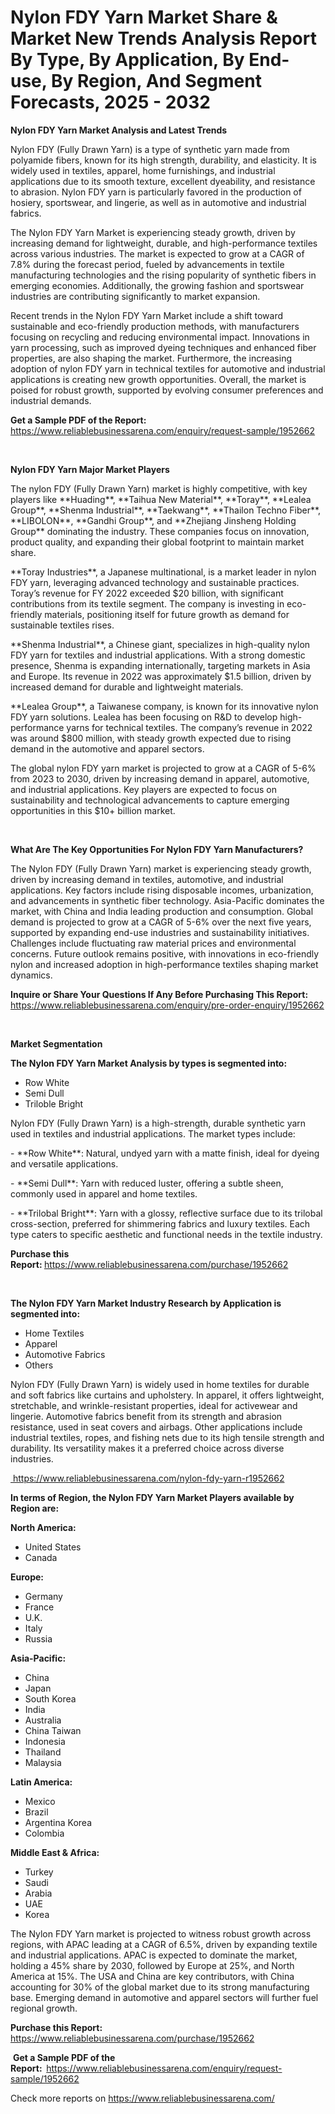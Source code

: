 <p><h1>Nylon FDY Yarn Market Share & Market New Trends Analysis Report By Type, By Application, By End-use, By Region, And Segment Forecasts, 2025 - 2032</h1></p><p><strong>Nylon FDY Yarn Market Analysis and Latest Trends</strong></p>
<p><p>Nylon FDY (Fully Drawn Yarn) is a type of synthetic yarn made from polyamide fibers, known for its high strength, durability, and elasticity. It is widely used in textiles, apparel, home furnishings, and industrial applications due to its smooth texture, excellent dyeability, and resistance to abrasion. Nylon FDY yarn is particularly favored in the production of hosiery, sportswear, and lingerie, as well as in automotive and industrial fabrics.</p><p>The Nylon FDY Yarn Market is experiencing steady growth, driven by increasing demand for lightweight, durable, and high-performance textiles across various industries. The market is expected to grow at a CAGR of 7.8% during the forecast period, fueled by advancements in textile manufacturing technologies and the rising popularity of synthetic fibers in emerging economies. Additionally, the growing fashion and sportswear industries are contributing significantly to market expansion.</p><p>Recent trends in the Nylon FDY Yarn Market include a shift toward sustainable and eco-friendly production methods, with manufacturers focusing on recycling and reducing environmental impact. Innovations in yarn processing, such as improved dyeing techniques and enhanced fiber properties, are also shaping the market. Furthermore, the increasing adoption of nylon FDY yarn in technical textiles for automotive and industrial applications is creating new growth opportunities. Overall, the market is poised for robust growth, supported by evolving consumer preferences and industrial demands.</p></p>
<p><strong>Get a Sample PDF of the Report:&nbsp;</strong> <a href="https://www.reliablebusinessarena.com/enquiry/request-sample/1952662?utm_campaign=2239&utm_medium=2&utm_source=Github&utm_content=ia&utm_term=26012025&utm_id=nylon-fdy-yarn">https://www.reliablebusinessarena.com/enquiry/request-sample/1952662</a></p>
<p>&nbsp;</p>
<p><strong>Nylon FDY Yarn Major Market Players</strong></p>
<p><p>The nylon FDY (Fully Drawn Yarn) market is highly competitive, with key players like **Huading**, **Taihua New Material**, **Toray**, **Lealea Group**, **Shenma Industrial**, **Taekwang**, **Thailon Techno Fiber**, **LIBOLON**, **Gandhi Group**, and **Zhejiang Jinsheng Holding Group** dominating the industry. These companies focus on innovation, product quality, and expanding their global footprint to maintain market share.</p><p>**Toray Industries**, a Japanese multinational, is a market leader in nylon FDY yarn, leveraging advanced technology and sustainable practices. Toray’s revenue for FY 2022 exceeded $20 billion, with significant contributions from its textile segment. The company is investing in eco-friendly materials, positioning itself for future growth as demand for sustainable textiles rises.</p><p>**Shenma Industrial**, a Chinese giant, specializes in high-quality nylon FDY yarn for textiles and industrial applications. With a strong domestic presence, Shenma is expanding internationally, targeting markets in Asia and Europe. Its revenue in 2022 was approximately $1.5 billion, driven by increased demand for durable and lightweight materials.</p><p>**Lealea Group**, a Taiwanese company, is known for its innovative nylon FDY yarn solutions. Lealea has been focusing on R&D to develop high-performance yarns for technical textiles. The company’s revenue in 2022 was around $800 million, with steady growth expected due to rising demand in the automotive and apparel sectors.</p><p>The global nylon FDY yarn market is projected to grow at a CAGR of 5-6% from 2023 to 2030, driven by increasing demand in apparel, automotive, and industrial applications. Key players are expected to focus on sustainability and technological advancements to capture emerging opportunities in this $10+ billion market.</p></p>
<p>&nbsp;</p>
<p><strong>What Are The Key Opportunities For Nylon FDY Yarn Manufacturers?</strong></p>
<p><p>The Nylon FDY (Fully Drawn Yarn) market is experiencing steady growth, driven by increasing demand in textiles, automotive, and industrial applications. Key factors include rising disposable incomes, urbanization, and advancements in synthetic fiber technology. Asia-Pacific dominates the market, with China and India leading production and consumption. Global demand is projected to grow at a CAGR of 5-6% over the next five years, supported by expanding end-use industries and sustainability initiatives. Challenges include fluctuating raw material prices and environmental concerns. Future outlook remains positive, with innovations in eco-friendly nylon and increased adoption in high-performance textiles shaping market dynamics.</p></p>
<p><strong>Inquire or Share Your Questions If Any Before Purchasing This Report:</strong> <a href="https://www.reliablebusinessarena.com/enquiry/pre-order-enquiry/1952662?utm_campaign=2239&utm_medium=2&utm_source=Github&utm_content=ia&utm_term=26012025&utm_id=nylon-fdy-yarn">https://www.reliablebusinessarena.com/enquiry/pre-order-enquiry/1952662</a></p>
<p>&nbsp;</p>
<p><strong>Market Segmentation</strong></p>
<p><strong>The Nylon FDY Yarn Market Analysis by types is segmented into:</strong></p>
<p><ul><li>Row White</li><li>Semi Dull</li><li>Triloble Bright</li></ul></p>
<p><p>Nylon FDY (Fully Drawn Yarn) is a high-strength, durable synthetic yarn used in textiles and industrial applications. The market types include:  </p><p>- **Row White**: Natural, undyed yarn with a matte finish, ideal for dyeing and versatile applications.  </p><p>- **Semi Dull**: Yarn with reduced luster, offering a subtle sheen, commonly used in apparel and home textiles.  </p><p>- **Trilobal Bright**: Yarn with a glossy, reflective surface due to its trilobal cross-section, preferred for shimmering fabrics and luxury textiles. Each type caters to specific aesthetic and functional needs in the textile industry.</p></p>
<p><strong>Purchase this Report:&nbsp;</strong><a href="https://www.reliablebusinessarena.com/purchase/1952662?utm_campaign=2239&utm_medium=2&utm_source=Github&utm_content=ia&utm_term=26012025&utm_id=nylon-fdy-yarn">https://www.reliablebusinessarena.com/purchase/1952662</a></p>
<p>&nbsp;</p>
<p><strong>The Nylon FDY Yarn Market Industry Research by Application is segmented into:</strong></p>
<p><ul><li>Home Textiles</li><li>Apparel</li><li>Automotive Fabrics</li><li>Others</li></ul></p>
<p><p>Nylon FDY (Fully Drawn Yarn) is widely used in home textiles for durable and soft fabrics like curtains and upholstery. In apparel, it offers lightweight, stretchable, and wrinkle-resistant properties, ideal for activewear and lingerie. Automotive fabrics benefit from its strength and abrasion resistance, used in seat covers and airbags. Other applications include industrial textiles, ropes, and fishing nets due to its high tensile strength and durability. Its versatility makes it a preferred choice across diverse industries.</p></p>
<p><a href="https://www.reliablebusinessarena.com/nylon-fdy-yarn-r1952662?utm_campaign=2239&utm_medium=2&utm_source=Github&utm_content=ia&utm_term=26012025&utm_id=nylon-fdy-yarn">&nbsp;https://www.reliablebusinessarena.com/nylon-fdy-yarn-r1952662</a></p>
<p><strong>In terms of Region, the Nylon FDY Yarn Market Players available by Region are:</strong></p>
<p>
    <p> <strong> North America: </strong>
        <ul>
            <li>United States</li>
            <li>Canada</li>
        </ul>
        </p> 
    <p> <strong> Europe: </strong>
        <ul>
            <li>Germany</li>
            <li>France</li>
            <li>U.K.</li>
            <li>Italy</li>
            <li>Russia</li>
        </ul>
        </p> 
    <p> <strong> Asia-Pacific: </strong>
        <ul>
            <li>China</li>
            <li>Japan</li>
            <li>South Korea</li>
            <li>India</li>
            <li>Australia</li>
            <li>China Taiwan</li>
            <li>Indonesia</li>
            <li>Thailand</li>
            <li>Malaysia</li>
        </ul>
        </p> 
    <p> <strong> Latin America: </strong>
        <ul>
            <li>Mexico</li>
            <li>Brazil</li>
            <li>Argentina Korea</li>
            <li>Colombia</li>
        </ul>
        </p> 
    <p> <strong> Middle East & Africa: </strong>
        <ul>
            <li>Turkey</li>
            <li>Saudi</li>
            <li>Arabia</li>
            <li>UAE</li>
            <li>Korea</li>
        </ul>
    </p>
    </p>
<p><p>The Nylon FDY Yarn market is projected to witness robust growth across regions, with APAC leading at a CAGR of 6.5%, driven by expanding textile and industrial applications. APAC is expected to dominate the market, holding a 45% share by 2030, followed by Europe at 25%, and North America at 15%. The USA and China are key contributors, with China accounting for 30% of the global market due to its strong manufacturing base. Emerging demand in automotive and apparel sectors will further fuel regional growth.</p></p>
<p><strong>Purchase this Report: </strong><a href="https://www.reliablebusinessarena.com/purchase/1952662?utm_campaign=2239&utm_medium=2&utm_source=Github&utm_content=ia&utm_term=26012025&utm_id=nylon-fdy-yarn">https://www.reliablebusinessarena.com/purchase/1952662</a></p>
<p>&nbsp;<strong>Get a Sample PDF of the Report:&nbsp;&nbsp;</strong><a href="https://www.reliablebusinessarena.com/enquiry/request-sample/1952662?utm_campaign=2239&utm_medium=2&utm_source=Github&utm_content=ia&utm_term=26012025&utm_id=nylon-fdy-yarn">https://www.reliablebusinessarena.com/enquiry/request-sample/1952662</a></p>
<p><strong></strong></p>
<p>Check more reports on <a href="https://www.reliablebusinessarena.com/?utm_campaign=2239&utm_medium=2&utm_source=Github&utm_content=ia&utm_term=26012025&utm_id=nylon-fdy-yarn">https://www.reliablebusinessarena.com/</a></p>